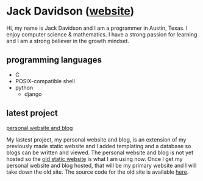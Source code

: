 # Jack Davidson ([website](https://jack-davidson.github.io/site/))
Hi, my name is Jack Davidson and I am a programmer in Austin, Texas. I enjoy
computer science & mathematics. I have a strong passion for learning and I am a
strong believer in the growth mindset.

## programming languages
- C
- POSIX-compatible shell
- python
	- django

## latest project
[personal website and blog](https://github.com/jack-davidson/jackdavidson)

My lastest project, my personal website and blog, is an extension of my
previously made static website and I added templating and a database so blogs
can be written and viewed. The personal website and blog is not yet hosted
so the [old static website](https://jack-davidson.github.io/site/) is what
I am using now. Once I get my personal website and blog hosted, that will
be my primary website and I will take down the old site. The source code for
the old site is available [here](https://github.com/jack-davidson/site).
